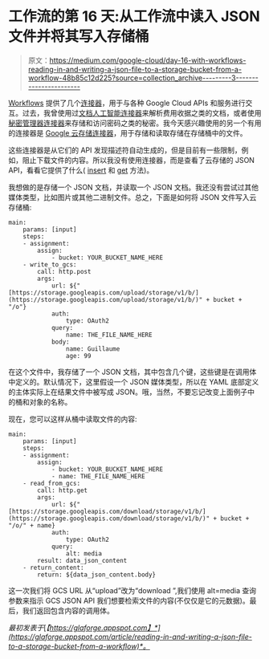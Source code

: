 # 工作流的第 16 天:从工作流中读入 JSON 文件并将其写入存储桶

> 原文：<https://medium.com/google-cloud/day-16-with-workflows-reading-in-and-writing-a-json-file-to-a-storage-bucket-from-a-workflow-48b85c12d225?source=collection_archive---------3----------------------->

[Workflows](https://cloud.google.com/workflows) 提供了几个[连接器](https://cloud.google.com/workflows/docs/reference/googleapis)，用于与各种 Google Cloud APIs 和服务进行交互。过去，我曾使用过[文档人工智能连接器](https://cloud.google.com/workflows/docs/reference/googleapis/documentai/Overview)来解析费用收据之类的文档，或者使用[秘密管理器连接器](https://cloud.google.com/workflows/docs/reference/googleapis/secretmanager/Overview)来存储和访问密码之类的秘密。我今天感兴趣使用的另一个有用的连接器是 [Google 云存储连接器](https://cloud.google.com/workflows/docs/reference/googleapis/storage/Overview)，用于存储和读取存储在存储桶中的文件。

这些连接器是从它们的 API 发现描述符自动生成的，但是目前有一些限制，例如，阻止下载文件的内容。所以我没有使用连接器，而是查看了云存储的 JSON API，看看它提供了什么( [insert](https://cloud.google.com/workflows/docs/reference/googleapis/storage/v1/objects/insert) 和 [get](https://cloud.google.com/storage/docs/json_api/v1/objects/get) 方法)。

我想做的是存储一个 JSON 文档，并读取一个 JSON 文档。我还没有尝试过其他媒体类型，比如图片或其他二进制文件。总之，下面是如何将 JSON 文件写入云存储桶:

```
main:
    params: [input]
    steps:
    - assignment:
        assign:
            - bucket: YOUR_BUCKET_NAME_HERE
    - write_to_gcs:
        call: http.post
        args:
            url: ${"[https://storage.googleapis.com/upload/storage/v1/b/](https://storage.googleapis.com/upload/storage/v1/b/)" + bucket + "/o"}
            auth:
                type: OAuth2
            query:
                name: THE_FILE_NAME_HERE
            body:
                name: Guillaume
                age: 99
```

在这个文件中，我存储了一个 JSON 文档，其中包含几个键，这些键是在调用体中定义的。默认情况下，这里假设一个 JSON 媒体类型，所以在 YAML 底部定义的主体实际上在结果文件中被写成 JSON。哦，当然，不要忘记改变上面例子中的桶和对象的名称。

现在，您可以这样从桶中读取文件的内容:

```
main:
    params: [input]
    steps:
    - assignment:
        assign:
            - bucket: YOUR_BUCKET_NAME_HERE
            - name: THE_FILE_NAME_HERE
    - read_from_gcs:
        call: http.get
        args:
            url: ${"[https://storage.googleapis.com/download/storage/v1/b/](https://storage.googleapis.com/download/storage/v1/b/)" + bucket + "/o/" + name}
            auth:
                type: OAuth2
            query:
                alt: media
        result: data_json_content
    - return_content:
        return: ${data_json_content.body}
```

这一次我们将 GCS URL 从“upload”改为“download ”,我们使用 alt=media 查询参数来指示 GCS JSON API 我们想要检索文件的内容(不仅仅是它的元数据)。最后，我们返回包含内容的调用体。

*最初发表于*[*【https://glaforge.appspot.com】*](https://glaforge.appspot.com/article/reading-in-and-writing-a-json-file-to-a-storage-bucket-from-a-workflow)*。*